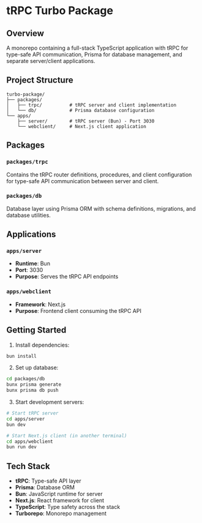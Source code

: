 # tRPC Turbo Package

## Overview
A monorepo containing a full-stack TypeScript application with tRPC for type-safe API communication, Prisma for database management, and separate server/client applications.

## Project Structure

```
turbo-package/
├── packages/
│   ├── trpc/          # tRPC server and client implementation
│   └── db/            # Prisma database configuration
└── apps/
    ├── server/        # tRPC server (Bun) - Port 3030
    └── webclient/     # Next.js client application
```

## Packages

### `packages/trpc`
Contains the tRPC router definitions, procedures, and client configuration for type-safe API communication between server and client.

### `packages/db`
Database layer using Prisma ORM with schema definitions, migrations, and database utilities.

## Applications

### `apps/server`
- **Runtime**: Bun
- **Port**: 3030
- **Purpose**: Serves the tRPC API endpoints

### `apps/webclient`
- **Framework**: Next.js
- **Purpose**: Frontend client consuming the tRPC API

## Getting Started

1. Install dependencies:
```bash
bun install
```

2. Set up database:
```bash
cd packages/db
bunx prisma generate
bunx prisma db push
```

3. Start development servers:
```bash
# Start tRPC server
cd apps/server
bun dev

# Start Next.js client (in another terminal)
cd apps/webclient
bun run dev
```

## Tech Stack

- **tRPC**: Type-safe API layer
- **Prisma**: Database ORM
- **Bun**: JavaScript runtime for server
- **Next.js**: React framework for client
- **TypeScript**: Type safety across the stack
- **Turborepo**: Monorepo management